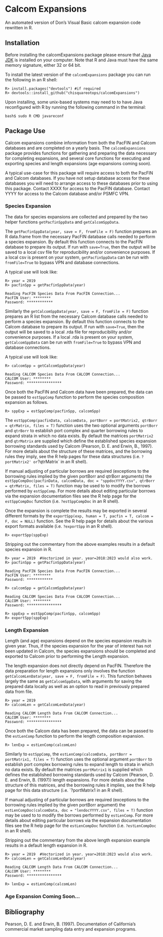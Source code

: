 
<!-- README.md is generated from README.Rmd. Please edit that file -->

# Calcom Expansions

<!-- badges: start -->
<!-- badges: end -->

An automated version of Don’s Visual Basic calcom expansion code
rewritten in R.

## Installation

Before installing the calcomExpansions package please ensure that [Java
JDK](https://www.oracle.com/java/technologies/downloads/) is installed
on your computer. Note that R and Java must have the same memory
signature, either 32 or 64 bit.
<!-- and Java JDK are installed on your computer. Please visit http://www.java.com for 
information on installing Java on your particular system.
-->

To install the latest version of the `calcomExpansions` package you can
run the following in an R shell:

    R> install.packages("devtools") #if required
    R> devtools::install_github("chisquareotops/calcomExpansions")

Upon installing, some unix-based systems may need to to have Java
reconfigured with R by running the following command in the terminal:

    bash$ sudo R CMD javareconf

<!--
upon installing RJDBC you may need to run "R CMD javareconf" command in the 
#terminal as root to add Java support to R.
&#10;Additionally, two JDBC drivers are required for access to the CALCOM and Pacfin Databases.
These drivers need to be in the current working directory of R when running this expansion code.
The getDrivers() function can/should be run from the current working directory of R before running the expansion code.
-->

## Package Use

Calcom expansions combine information from both the PacFIN and Calcom
databases and are completed on a yearly basis. The `calcomExpansions`
package provides functions for gathering and preparing the data
necessary for completing expansions, and several core functions for
executing and exporting species and length expansions (age expansions
coming soon).

A typical use-case for this package will require access to both the
PacFIN and Calcom databases. If you have not setup database access for
these databases you will need to arrange access to these databases prior
to using this package. Contact XXXX for access to the PacFIN database.
Contact YYYY for access to the Calcom database and/or PSMFC VPN.

### Species Expansion

The data for species expansions are collected and prepared by the two
helper functions `getPacfinSppData` and `getCalcomSppData`.

The `getPacfinSppData(year, save = F, fromFile = F)` function prepares
an R data.frame from the necessary PacFIN database calls needed to
perform a species expansion. By default this function connects to the
PacFIN database to prepare its output. If run with `save=True`, then the
output will be saved to a local csv file for reproducibility and/or
convenience purposes. If a local csv is present on your system,
`getPacfinSppData` can be run with `fromFile=True` to bypass VPN and
database connections.

A typical use will look like:

    R> year = 2019  
    R> pacfinSpp = getPacfinSppData(year)

    Reading PacFIN Species Data From PacFIN Connection...
    PacFIN User: ********
    Password: ************

Similarly the `getCalcomSppData(year, save = F, fromFile = F)` function
prepares an R list from the necessary Calcom database calls needed to
perform a species expansion. By default this function connects to the
Calcom database to prepare its output. If run with `save=True`, then the
output will be saved to a local .rda file for reproducibility and/or
convenience purposes. If a local .rda is present on your system,
`getCalcomSppData` can be run with `fromFile=True` to bypass VPN and
database connections.

A typical use will look like:

    R> calcomSpp = getCalcomSppData(year)

    Reading CALCOM Species Data From CALCOM Connection...
    CALCOM User: ********
    Password: ****************

Once both the PacFIN and Calcom data have been prepared, the data can be
passed to `estSppComp` function to perform the species composition
expansion as follows.

    R> sppExp = estSppComp(pacfinSpp, calcomSpp)

The
`estSppComp(pacfinData, calcomData, portBorr = portMatrix2, qtrBorr = qtrMatrix, files = T)`
function uses the two optional arguments `portBorr` and `qtrBorr` to
establish port complex and quarter borrowing rules to expand strata in
which no data exists. By default the matrices `portMatrix2` and
`qtrMatrix` are supplied which define the established species expansion
borrowing standards used by Calcom (Pearson, D. E. and Erwin, B., 1997).
For more details about the structure of these matrices, and the
borrowing rules they imply, see the R help pages for these data
structures (i.e. `?portMatrix2' or`?qtrMatrix\` in an R shell).

If manual adjusting of particular borrows are required (exceptions to
the borrowing rules implied by the given portBorr and qtrBorr arguments)
the
`estSppCompDoc(pacfinData, calcomData, doc = "sppdocYYYY.csv", qtrBorr = qtrMatrix, files = T)`
function may be used to to modify the borrows performed by `estSppComp`.
For more details about editing particular borrows via the expansion
documentation files see the R help page for the `estSppCompDoc` function
(i.e. `?estSppCompDoc` in an R shell).

Once the expansion is complete the results may be exported in several
different formats by the
`exportSpp(exp, human = T, pacfin = T, calcom = F, doc = NULL)`
function. See the R help page for details about the various export
formats available (i.e. `?exportSpp` in an R shell).

    R> exportSpp(sppExp)

Stripping out the commentary from the above examples results in a
default species expansion in R.

    R> year = 2019  #Vectorized in year. year=2018:2023 would also work. 
    R> pacfinSpp = getPacfinSppData(year)

    Reading PacFIN Species Data From PacFIN Connection...
    PacFIN User: ********
    Password: ************

    R> calcomSpp = getCalcomSppData(year)

    Reading CALCOM Species Data From CALCOM Connection...
    CALCOM User: ********
    Password: ****************

    R> sppExp = estSppComp(pacfinSpp, calcomSpp)
    R> exportSpp(sppExp)

### Length Expansion

Length (and age) expansions depend on the species expansion results in
given year. Thus, if the species expansion for the year of interest has
not been updated in Calcom, the species expansions should be completed
and exported to Calcom prior to performing the Length expansion.

The length expansion does not directly depend on PacFIN. Therefore the
data preparation for length expansions only involves the function
`getCalcomLenData(year, save = F, fromFile = F)`. This function behaves
largely the same as `getCalcomSppData`, with arguments for saving the
prepared data locally as well as an option to read in previously
prepared data from file.

    R> year = 2019 
    R> calcomLen = getCalcomLenData(year)

    Reading CALCOM Length Data From CALCOM Connection...
    CALCOM User: ********
    Password: ****************

Once both the Calcom data has been prepared, the data can be passed to
the `estLenComp` function to perform the length composition expansion.

    R> lenExp = estLenComp(calcomLen)

Similarly to `estSppComp`, the
`estLenComp(calcomData, portBorr = portMatrix1, files = T)` function
uses the optional argument `portBorr` to establish port complex
borrowing rules to expand length to strata in which no data exists. By
default the matrices `portMatrix1` is supplied which defines the
established borrowing standards used by Calcom (Pearson, D. E. and
Erwin, B. (1997)) length expansions. For more details about the
structure of this matrices, and the borrowing rules it implies, see the
R help page for this data structure (i.e. \`?portMatrix1 in an R shell).

If manual adjusting of particular borrows are required (exceptions to
the borrowing rules implied by the given portBorr argument) the
`estLenCompDoc(calcomData, doc = "lendocYYYY.csv", files = T)` function
may be used to to modify the borrows performed by `estLenComp`. For more
details about editing particular borrows via the expansion documentation
files see the R help page for the `estLenCompDoc` function
(i.e. `?estLenCompDoc` in an R shell).

Stripping out the commentary from the above length expansion example
results in a default length expansion in R.

    R> year = 2019  #Vectorized in year. year=2018:2023 would also work. 
    R> calcomLen = getCalcomLenData(year)

    Reading CALCOM Length Data From CALCOM Connection...
    CALCOM User: ********
    Password: ****************

    R> lenExp = estLenComp(calcomLen)

### Age Expansion Coming Soon…

<!-- Age Expansion -->

## Bibliography

Pearson, D. E. and Erwin, B. (1997). Documentation of California’s
commercial market sampling data entry and expansion programs.
